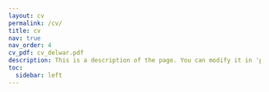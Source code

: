 ```yaml
---
layout: cv
permalink: /cv/
title: cv
nav: true
nav_order: 4
cv_pdf: cv_delwar.pdf
description: This is a description of the page. You can modify it in 'pages/_cv.md'. You can also change or remove the top pdf download button.
toc:
  sidebar: left
---
```

